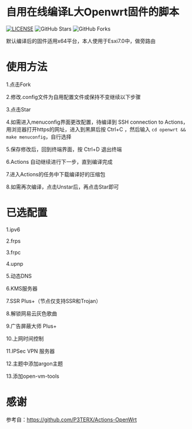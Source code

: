 自用在线编译L大Openwrt固件的脚本
=

[![LICENSE](https://img.shields.io/github/license/mashape/apistatus.svg?style=flat-square&label=LICENSE)](https://github.com/Starenergy/Build-OP/blob/master/LICENSE)
![GitHub Stars](https://img.shields.io/github/stars/Starenergy/Build-OP.svg)
![GitHub Forks](https://img.shields.io/github/forks/Starenergy/Build-OP.svg)

默认编译后的固件适用x64平台，本人使用于Esxi7.0中，做旁路由

使用方法
=
1.点击Fork

2.修改.config文件为自用配置文件或保持不变继续以下步骤

3.点击Star

4.如需进入menuconfig界面更改配置，待编译到 SSH connection to Actions，用浏览器打开https的网址，进入到黑屏后按 Ctrl+C ，然后输入 `cd openwrt && make menuconfig`，自行选择

5.保存修改后，回到终端界面，按 Ctrl+D 退出终端

6.Actions 自动继续进行下一步，直到编译完成

7.进入Actions的任务中下载编译好的压缩包

8.如需再次编译，点击Unstar后，再点击Star即可


已选配置
=
1.ipv6

2.frps

3.frpc

4.upnp

5.动态DNS

6.KMS服务器

7.SSR Plus+（节点仅支持SSR和Trojan）

8.解锁网易云灰色歌曲

9.广告屏蔽大师 Plus+

10.上网时间控制

11.IPSec VPN 服务器

12.主题中添加argon主题

13.添加open-vm-tools

感谢
=
参考自：https://github.com/P3TERX/Actions-OpenWrt
